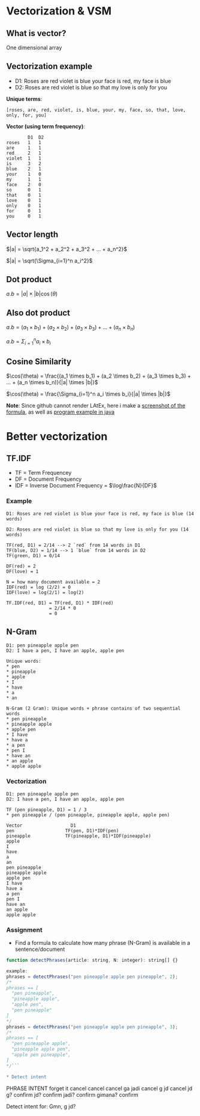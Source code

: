 # Vectorization & VSM

## What is vector?
One dimensional array

## Vectorization example
* D1: Roses are red violet is blue your face is red, my face is blue
* D2: Roses are red violet is blue so that my love is only for you

__Unique terms__:
```
[roses, are, red, violet, is, blue, your, my, face, so, that, love, only, for, you]
```
__Vector (using term frequency)__:
```
        D1  D2
roses   1   1
are     1   1
red     2   1
violet  1   1
is      3   2
blue    2   1
your    1   0
my      1   1
face    2   0
so      0   1
that    0   1
love    0   1
only    0   1
for     0   1
you     0   1
```

## Vector length
$|a| = \sqrt{a_1^2 + a_2^2 + a_3^2 + ... + a_n^2}$

$|a| = \sqrt{\Sigma_{i=1}^n a_i^2}$

## Dot product

$a.b = |a| \times |b| \cos(\theta)$

## Also dot product

$a.b = (a_1 \times b_1) + (a_2 \times b_2) + (a_3 \times b_3) + ... + (a_n \times b_n)$

$a.b = \Sigma_{i=1}^n a_i \times b_i$

## Cosine Similarity
$\cos(\theta) = \frac{(a_1 \times b_1) + (a_2 \times b_2)  + (a_3 \times b_3) + ... + (a_n \times b_n)}{|a| \times |b|}$

$\cos(\theta) = \frac{\Sigma_{i=1}^n a_i \times b_i}{|a| \times |b|}$

__Note__: Since github cannot render LAtEx, here i make a [screenshot of the formula](rumus-vsm.png), as well as [program example in java](Similarity.java)

# Better vectorization

## TF.IDF
* TF = Term Frequencey
* DF = Document Frequency
* IDF = Inverse Document Frequency = $\log\frac{N}{DF}$

### Example
```
D1: Roses are red violet is blue your face is red, my face is blue (14 words)

D2: Roses are red violet is blue so that my love is only for you (14 words)

TF(red, D1) = 2/14 --> 2 `red` from 14 words in D1
TF(blue, D2) = 1/14 --> 1 `blue` from 14 words in D2
TF(green, D1) = 0/14

DF(red) = 2
DF(love) = 1

N = how many document available = 2
IDF(red) = log (2/2) = 0
IDF(love) = log(2/1) = log(2)

TF.IDF(red, D1) = TF(red, D1) * IDF(red)
                = 2/14 * 0
                = 0
```

## N-Gram

```
D1: pen pineapple apple pen
D2: I have a pen, I have an apple, apple pen

Unique words:
* pen
* pineapple
* apple
* I
* have
* a
* an

N-Gram (2 Gram): Unique words + phrase contains of two sequential words
* pen pineapple
* pineapple apple
* apple pen
* I have
* have a
* a pen
* pen I
* have an
* an apple
* apple apple

```

### Vectorization

```
D1: pen pineapple apple pen
D2: I have a pen, I have an apple, apple pen

TF (pen pineapple, D1) = 1 / 3
* pen pineapple / (pen pineapple, pineapple apple, apple pen)

Vector                  D1
pen                   TF(pen, D1)*IDF(pen)
pineapple             TF(pineapple, D1)*IDF(pineapple)
apple
I
have
a
an
pen pineapple
pineapple apple
apple pen
I have
have a
a pen
pen I
have an
an apple
apple apple
```

### Assignment

* Find a formula to calculate how many phrase (N-Gram) is available in a sentence/document

```javascript
function detectPhrases(article: string, N: integer): string[] {}

example:
phrases = detectPhrases("pen pineapple apple pen pineapple", 2);
/*
phrases == [
  "pen pineapple",
  "pineapple apple",
  "apple pen",
  "pen pineapple"
]
*/
phrases = detectPhrases("pen pineapple apple pen pineapple", 3);
/*
phrases == [
  "pen pineapple apple",
  "pineapple apple pen",
  "apple pen pineapple",
]
*/```

* Detect intent

```
PHRASE                  INTENT
forget it               cancel
cancel                  cancel
ga jadi                 cancel
g jd                    cancel
jd g?                   confirm
jd?                     confirm
jadi?                   confirm
gimana?                 confirm

Detect intent for:
Gmn, g jd?
```